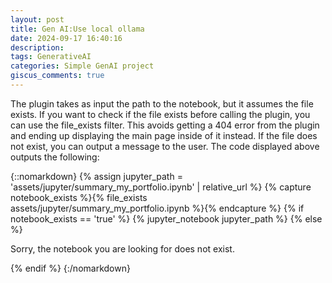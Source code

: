 ```yaml
---
layout: post
title: Gen AI:Use local ollama
date: 2024-09-17 16:40:16
description: 
tags: GenerativeAI
categories: Simple GenAI project
giscus_comments: true
---
```


The plugin takes as input the path to the notebook, but it assumes the file exists. If you want to check if the file exists before calling the plugin, you can use the file_exists filter. This avoids getting a 404 error from the plugin and ending up displaying the main page inside of it instead. If the file does not exist, you can output a message to the user. The code displayed above outputs the following:

{::nomarkdown}
{% assign jupyter_path = 'assets/jupyter/summary_my_portfolio.ipynb' | relative_url %}
{% capture notebook_exists %}{% file_exists assets/jupyter/summary_my_portfolio.ipynb %}{% endcapture %}
{% if notebook_exists == 'true' %}
  {% jupyter_notebook jupyter_path %}
{% else %}
  <p>Sorry, the notebook you are looking for does not exist.</p>
{% endif %}
{:/nomarkdown}